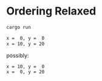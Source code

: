 # Ordering Relaxed

```bash
cargo run
```

```bash
x =  0, y =  0
x = 10, y = 20
```

possibly:

```bash
x = 10, y =  0
x =  0, y = 20
```

